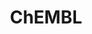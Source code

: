 ---
bigquery: https://console.cloud.google.com/bigquery?p=patents-public-data&d=ebi_chembl&page=dataset
citation: '"The ChEMBL database in 2017." Anna Gaulton, Anne Hersey, Michał Nowotka,
  A Patrícia Bento, Jon Chambers, David Mendez, Prudence Mutowo, Francis Atkinson,
  Louisa J Bellis, Elena Cibrián-Uhalte, Mark Davies, Nathan Dedman, Anneli Karlsson,
  María Paula Magariños, John P Overington, George Papadatos, Ines Smit, Andrew R
  Leach Nucleic acids Research (2017) 45 (Database Issue), D945-D954'
contributors: European Bioinformatics Institute
cost: None
description: ChEMBL Data is a manually curated database of small molecules used in
  drug discovery, including information about existing patented drugs.
documentation: 'schema: https://www.ebi.ac.uk/chembl/db_schema


  '
last_edit: 04/05/2022, 14:28:59
location: https://console.cloud.google.com/marketplace/product/google_patents_public_datasets/chembl
maintained_by: EMBL-EBI, an outstation of European Molecular Biology Laboratory
related_publications: '

  ChEMBL: towards direct deposition of bioassay data.


  Mendez D, Gaulton A, Bento AP, Chambers J, De Veij M, Félix E, Magariños MP, Mosquera
  JF, Mutowo P, Nowotka M, Gordillo-Marañón M, Hunter F, Junco L, Mugumbate G, Rodriguez-Lopez
  M, Atkinson F, Bosc N, Radoux CJ, Segura-Cabrera A, Hersey A, Leach AR.


  — Nucleic Acids Res. 2019; 47(D1):D930-D940. doi: 10.1093/nar/gky1075

  '
schema_fields:
- warning_description
- chirality
- source_domain_id
- type
- isoform
- previous_company
- active_molregno
- orig_description
- source
- level1
- full_molformula
- cellosaurus_id
- topical
- parent_type
- warning_year
- mechanism_comment
- class_type
- molecular_mechanism
- mw_monoisotopic
- l6
- usan_substem
- predbind_id
- mol_hrac_id
- bao_id
- normal_range_min
- sei
- dosed_ingredient
- cell_source_organism
- upper_value
- sequence
- active_ingredient
- patent_expire_date
- priority
- pchembl_value
- parent_molregno
- dosage_form
- entity_type
- trade_name
- tid_fixed
- synonyms
- standard_inchi_key
- updated_on
- clo_id
- protein_class_id
- natural_product
- accession
- mechanism_of_action
- first_approval
- cl_lincs_id
- published_units
- hbd_lipinski
- db_source
- polymer_flag
- name
- doi
- standard_type
- black_box_warning
- hbd
- as_id
- alert_name
- who_extra
- parameter_value
- prodrug
- warnref_id
- pathway_id
- bao_endpoint
- targrel_id
- short_name
- domain_description
- ddd_comment
- end_position
- mol_frac_id
- selectivity_comment
- log_id
- cx_logp
- smarts
- mc_tax_id
- strength
- psa
- oral
- num_ro5_violations
- job_id
- l5
- route
- enzyme_name
- major_class
- oc_id
- ad_type
- updated_by
- published_value
- parent_id
- num_lipinski_ro5_violations
- cpd_str_alert_id
- protclasssyn_id
- irac_code
- prediction_method
- standard_flag
- activity_count
- relationship
- patent_no
- subgroup
- acd_logd
- who_name
- start_position
- mol_irac_id
- level2_description
- helm_notation
- comments
- num_alerts
- targcomp_id
- withdrawn_year
- l4
- src_compound_id
- structure_type
- action_type
- label
- mw_freebase
- parameter_type
- alert_set_id
- lle
- protein_class_synonym
- description
- variant_id
- co_stem_id
- molfile
- published_relation
- mc_target_name
- level2
- approval_date
- indref_id
- result_flag
- acd_most_apka
- comp_go_id
- first_page
- bto_id
- toid
- assay_tissue
- organism
- component_synonym
- full_mwt
- last_page
- mc_organism
- assay_class_id
- max_phase_for_ind
- relation
- aromatic_rings
- authors
- class_level
- indication_class
- l7
- company
- site_name
- l3
- met_id
- year
- site_id
- disease_efficacy
- assay_category
- l2
- level5
- le
- record_id
- bao_format
- ref_url
- activity_comment
- compd_id
- level3
- warning_country
- definition
- molecular_species
- tax_id
- hrac_code
- assay_cell_type
- level4_description
- assay_param_id
- availability_type
- metabolite_record_id
- usan_year
- hrac_class_id
- enzyme_tid
- biocomp_id
- direct_interaction
- warning_type
- uberon_id
- met_conversion
- protein_class_desc
- ridx
- mc_target_accession
- frac_class_id
- abstract
- mesh_id
- cell_source_tax_id
- qudt_units
- compsyn_id
- hba_lipinski
- patent_id
- first_in_class
- component_id
- aspect
- standard_value
- cell_name
- usan_stem
- ingredient
- withdrawn_reason
- assay_organism
- cx_most_bpka
- smid
- annotation
- related_tid
- pref_name
- mec_id
- cx_logd
- activity_id
- stem
- efo_term
- last_active
- src_description
- usan_stem_definition
- atc_code
- ref_id
- ass_cls_map_id
- src_assay_id
- domain_type
- molregno
- aidx
- confidence
- assay_subcellular_fraction
- homologue
- innovator_company
- title
- src_id
- acd_logp
- value
- assay_type
- rgid
- component_type
- set_name
- db_version
- withdrawn_country
- assay_tax_id
- caloha_id
- cell_source_tissue
- ref_type
- delist_flag
- level1_description
- mutation
- comp_class_id
- relationship_type
- met_comment
- prod_pat_id
- data_validity_comment
- assay_strain
- nda_type
- patent_use_code
- standard_relation
- published_type
- confidence_score
- domain_id
- qed_weighted
- issue
- level3_description
- research_stem
- std_act_id
- chebi_par_id
- warning_class
- sequence_md5sum
- drug_product_flag
- cidx
- chembl_id
- relationship_desc
- cell_description
- alogp
- parenteral
- standard_inchi
- assay_desc
- ap_id
- l8
- journal
- doc_id
- mc_target_type
- rtb
- downgraded
- path
- alert_id
- frac_code
- cell_id
- ro3_pass
- bei
- normal_range_max
- standard_text_value
- units
- level4
- compound_key
- pathway_key
- assay_id
- volume
- syn_type
- tid
- stem_class
- product_id
- cx_most_apka
- mol_atc_id
- acd_most_bpka
- species_group_flag
- efo_id
- usan_stem_id
- text_value
- go_id
- entity_id
- res_stem_id
- ddd_id
- parent_go_id
- src_short_name
- withdrawn_class
- substrate_record_id
- doc_type
- molecule_type
- potential_duplicate
- tbl
- inorganic_flag
- hba
- submission_date
- drug_record_id
- version
- idx
- drugind_id
- stat
- domain_name
- therapeutic_flag
- max_phase
- warning_id
- compound_name
- ddd_value
- site_residues
- status
- mecref_id
- drug_substance_flag
- country
- formulation_id
- tissue_id
- target_desc
- actsm_id
- irac_class_id
- ddd_admr
- creation_date
- sitecomp_id
- heavy_atoms
- binding_site_comment
- withdrawn_flag
- target_mapping
- applicant_full_name
- assay_source
- standard_upper_value
- target_type
- canonical_smiles
- mesh_heading
- metref_id
- ddd_units
- assay_test_type
- cell_ontology_id
- publication_number
- molsyn_id
- pubmed_id
- curation_comment
- standard_units
- curated_by
- uo_units
- l1
shortname: chembl
tags:
- biotechnology
- health
- chemical
- bioinformatics
- medical
terms_of_use: CC BY-SA 3.0
title: ChEMBL
uuid: e232a192-965c-4ec9-904c-155b6dfe56c5
---